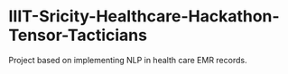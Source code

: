 # IIIT-Sricity-Healthcare-Hackathon-Tensor-Tacticians
Project based on implementing NLP in health care EMR records.

